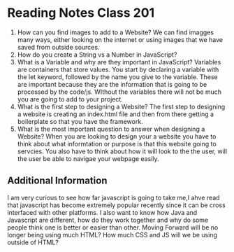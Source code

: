# Reading Notes Class 201

1. How can you find images to add to a Website? We can find imagges  many ways, either looking on the internet or using images that we have saved from outside sources. 
2. How do you create a String vs a Number in JavaScript?
3. What is a Variable and why are they important in JavaScript? Variables are containers that store values. You start by declaring a variable with the let keyword, followed by the name you give to the variable. These are important because they are the information that is going to be processed by the code/js. WIthout the variables there will not be much you are going to add to your project. 
4. What is the first step to designing a Website? The first step to designing a website is creating an index.html file and then from there getting a boilerplate so that you have the framework. 
5. What is the most important question to answer when designing a Website? When you are looking to design your a website you have to think about what informtation or purpose is that this website going to servcies. You also have to think about how it will look to the the user, will the user be able to navigae your webpage easily. 

## Additional Information

I am very curious to see how far javascript is going to take me,I ahve read that javascript has become extremely popular recently since it can be cross interfaced with other platforms. I also want to know how Java and Javascript are different, how do they work together and why do some people think one is better or easier than other. 
Moving Forward will be no longer being using much HTML? How much CSS and JS will we be using outside of HTML?
